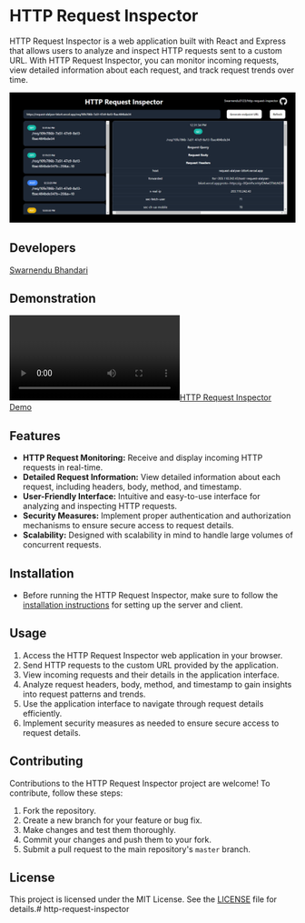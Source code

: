 # HTTP Request Inspector

HTTP Request Inspector is a web application built with React and Express that allows users to analyze and inspect HTTP requests sent to a custom URL. With HTTP Request Inspector, you can monitor incoming requests, view detailed information about each request, and track request trends over time.

![Project Image](./assets/example.png)

## Developers

[Swarnendu Bhandari](https://github.com/Swarnendu0123)

## Demonstration
[![HTTP Request Inspector Demo](./assets/example.mp4)](https://github.com/Bikram-ghuku/request-alalyser/assets/37508038/3a26121a-73e3-4bc4-b686-8eca2fcf894c)

## Features

- **HTTP Request Monitoring:** Receive and display incoming HTTP requests in real-time.
- **Detailed Request Information:** View detailed information about each request, including headers, body, method, and timestamp.
- **User-Friendly Interface:** Intuitive and easy-to-use interface for analyzing and inspecting HTTP requests.
- **Security Measures:** Implement proper authentication and authorization mechanisms to ensure secure access to request details.
- **Scalability:** Designed with scalability in mind to handle large volumes of concurrent requests.

## Installation

- Before running the HTTP Request Inspector, make sure to follow the [installation instructions](././docs/installation.md) for setting up the server and client.

## Usage

1. Access the HTTP Request Inspector web application in your browser.
2. Send HTTP requests to the custom URL provided by the application.
3. View incoming requests and their details in the application interface.
4. Analyze request headers, body, method, and timestamp to gain insights into request patterns and trends.
5. Use the application interface to navigate through request details efficiently.
6. Implement security measures as needed to ensure secure access to request details.

## Contributing

Contributions to the HTTP Request Inspector project are welcome! To contribute, follow these steps:

1. Fork the repository.
2. Create a new branch for your feature or bug fix.
3. Make changes and test them thoroughly.
4. Commit your changes and push them to your fork.
5. Submit a pull request to the main repository's `master` branch.

## License

This project is licensed under the MIT License. See the [LICENSE](LICENSE.md) file for details.# http-request-inspector
